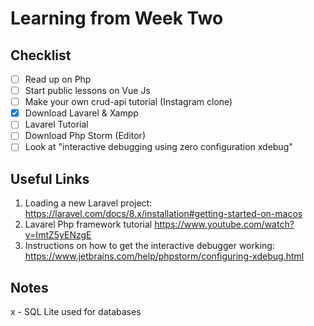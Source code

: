 <h1>Learning from Week Two</h1> 

<h2>Checklist</h2>

- [ ] Read up on Php
- [ ] Start public lessons on Vue Js
- [ ] Make your own crud-api tutorial (Instagram clone)
- [x] Download Lavarel & Xampp
- [ ] Lavarel Tutorial
- [ ] Download Php Storm (Editor)
- [ ] Look at "interactive debugging using zero configuration xdebug"

<h2>Useful Links</h2>

1. Loading a new Laravel project: https://laravel.com/docs/8.x/installation#getting-started-on-macos
2. Lavarel Php framework tutorial https://www.youtube.com/watch?v=ImtZ5yENzgE
3. Instructions on how to get the interactive debugger working: https://www.jetbrains.com/help/phpstorm/configuring-xdebug.html

<h2>Notes</h2>

x - SQL Lite used for databases 

